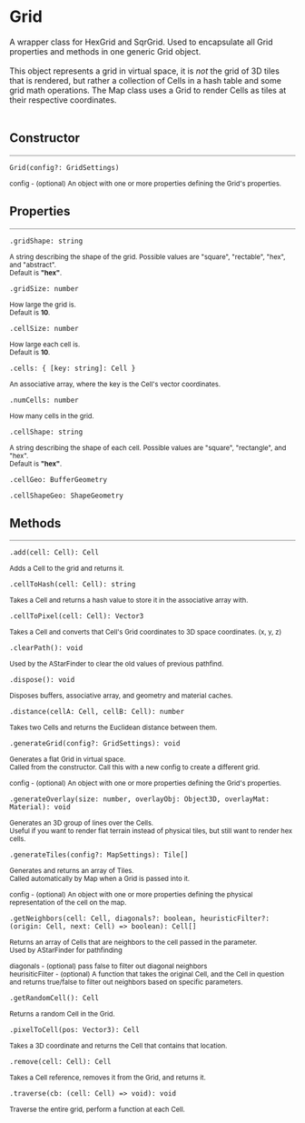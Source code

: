 # Grid

<div class='description'>
A wrapper class for HexGrid and SqrGrid. Used to encapsulate all Grid properties and methods in one generic Grid object.<br/><br/>
This object represents a grid in virtual space, it is <i>not</i> the grid of 3D tiles that is rendered, but rather a collection of Cells in a hash table and some grid math operations. The Map class uses a Grid to render Cells as tiles at their respective coordinates.<br><br>
</div>

## Constructor
<hr style='width:100%; opacity:.5;' />

`Grid(config?: GridSettings)`

<small>
config - (optional) An object with one or more properties defining the Grid's properties.  
</small>

## Properties
<hr style='width:100%; opacity:.5;' />

`.gridShape: string`

<small>
A string describing the shape of the grid. Possible values are "square", "rectable", "hex", and "abstract".<br/>
Default is <b>"hex"</b>.
</small>

`.gridSize: number`

<small>
How large the grid is.<br>
Default is <b>10</b>. 
</small>

`.cellSize: number`

<small>
How large each cell is.<br>
Default is <b>10</b>.
</small>

`.cells: { [key: string]: Cell }`

<small>
An associative array, where the key is the Cell's vector coordinates. 
</small>

`.numCells: number`

<small>
How many cells in the grid.
</small>

<!-- `.extrudeSettings: ExtrudeSettings`

<small>
An object with properties that describe how much each tile extrudes.<br/>
Used by Map to render Cells in 3D space. 
</small> -->

`.cellShape: string`

<small>
A string describing the shape of each cell. Possible values are "square", "rectangle", and "hex". <br/>
Default is <b>"hex"</b>.
</small>

`.cellGeo: BufferGeometry`

`.cellShapeGeo: ShapeGeometry`

## Methods
<hr style='width:100%; opacity:.5;' />

`.add(cell: Cell): Cell`

<small>
Adds a Cell to the grid and returns it.
</small>

`.cellToHash(cell: Cell): string`

<small>
Takes a Cell and returns a hash value to store it in the associative array with.
</small>

`.cellToPixel(cell: Cell): Vector3`

<small>
Takes a Cell and converts that Cell's Grid coordinates to 3D space coordinates. (x, y, z)
</small>

`.clearPath(): void`

<small>
Used by the AStarFinder to clear the old values of previous pathfind.
</small>

`.dispose(): void`

<small>
Disposes buffers, associative array, and geometry and material caches.
</small>

`.distance(cellA: Cell, cellB: Cell): number`

<small>
Takes two Cells and returns the Euclidean distance between them. 
</small>

`.generateGrid(config?: GridSettings): void`

<small>
Generates a flat Grid in virtual space.<br/>
Called from the constructor. Call this with a new config to create a different grid.<br/><br/>
config - (optional) An object with one or more properties defining the Grid's properties.
</small>  

`.generateOverlay(size: number, overlayObj: Object3D, overlayMat: Material): void`

<small>
Generates an 3D group of lines over the Cells.<br/>
Useful if you want to render flat terrain instead of physical tiles, but still want to render hex cells. 
</small>

`.generateTiles(config?: MapSettings): Tile[]`

<small>
Generates and returns an array of Tiles.<br/>
Called automatically by Map when a Grid is passed into it.<br/><br/>
config - (optional) An object with one or more properties defining the physical representation of the cell on the map.
</small>

`.getNeighbors(cell: Cell, diagonals?: boolean, heuristicFilter?: (origin: Cell, next: Cell) => boolean): Cell[]`

<small>
Returns an array of Cells that are neighbors to the cell passed in the parameter.<br/>
Used by AStarFinder for pathfinding<br/><br>
diagonals - (optional) pass false to filter out diagonal neighbors<br/>
heurisiticFilter - (optional) A function that takes the original Cell, and the Cell in question and returns true/false to filter out neighbors based on specific parameters.
</small>

`.getRandomCell(): Cell`

<small>
Returns a random Cell in the Grid.
</small>

`.pixelToCell(pos: Vector3): Cell`

<small>
Takes a 3D coordinate and returns the Cell that contains that location.
</small>

`.remove(cell: Cell): Cell`

<small>
Takes a Cell reference, removes it from the Grid, and returns it.
</small>

`.traverse(cb: (cell: Cell) => void): void`

<small>
Traverse the entire grid, perform a function at each Cell. 
</small>
